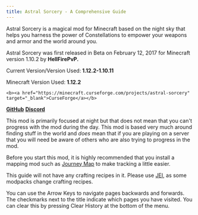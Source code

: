 ```yaml
---
title: Astral Sorcery - A Comprehensive Guide
---
```


Astral Sorcery is a magical mod for Minecraft based on the night sky that helps you harness the power of Constellations to empower your weapons and armor and the world around you.

Astral Sorcery was first released in Beta on February 12, 2017 for Minecraft version 1.10.2 by **HellFirePvP.**

Current Version/Version Used:<b> 1.12.2-1.10.11</b>

Minecraft Version Used: <b>1.12.2</b>


    <b><a href="https://minecraft.curseforge.com/projects/astral-sorcery" target="_blank">CurseForge</a></b>
   <b><a href="https://github.com/HellFirePvP/AstralSorcery" target="_blank">GitHub</a></b>
    <b><a href="https://discord.gg/q37VRcT" target="_blank">Discord</a></b>



This mod is primarily focused at night but that does not mean that you can't progress with the mod during the day. This mod is based very much around finding stuff in the world and _does_ mean that if you are playing on a server that you will need be aware of others who are also trying to progress in the mod.

Before you start this mod, it is highly recommended that you install a mapping mod such as [Journey Map](https://minecraft.curseforge.com/projects/journeymap) to make tracking a little easier.

This guide will not have any crafting recipes in it. Please use [JEI](https://minecraft.curseforge.com/projects/jei?gameCategorySlug=mc-mods&projectID=238222), as some modpacks change crafting recipes.


You can use the Arrow Keys to navigate pages backwards and forwards. The checkmarks next to the title indicate which pages you have visited.
You can clear this by pressing Clear History at the bottom of the menu.